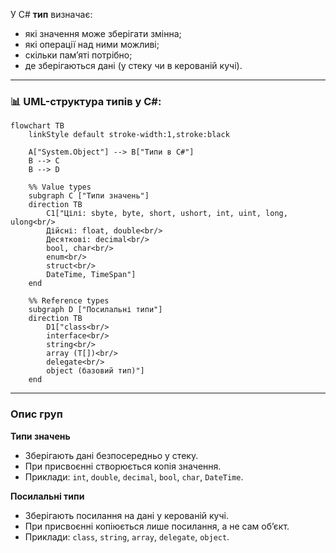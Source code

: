 У C# **тип** визначає:

* які значення може зберігати змінна;
* які операції над ними можливі;
* скільки пам’яті потрібно;
* де зберігаються дані (у стеку чи в керованій кучі).

---

### 📊 UML-структура типів у C#:

```mermaid
flowchart TB
    linkStyle default stroke-width:1,stroke:black

    A["System.Object"] --> B["Типи в C#"]
    B --> C
    B --> D

    %% Value types
    subgraph C ["Типи значень"]
    direction TB
        C1["Цілі: sbyte, byte, short, ushort, int, uint, long, ulong<br/>
        Дійсні: float, double<br/>
        Десяткові: decimal<br/>
        bool, char<br/>
        enum<br/>
        struct<br/>
        DateTime, TimeSpan"]
    end

    %% Reference types
    subgraph D ["Посилальні типи"]
    direction TB
        D1["class<br/>
        interface<br/>
        string<br/>
        array (T[])<br/>
        delegate<br/>
        object (базовий тип)"]
    end
```

---

### Опис груп

**Типи значень**

* Зберігають дані безпосередньо у стеку.
* При присвоєнні створюється копія значення.
* Приклади: `int`, `double`, `decimal`, `bool`, `char`, `DateTime`.

**Посилальні типи**

* Зберігають посилання на дані у керованій кучі.
* При присвоєнні копіюється лише посилання, а не сам об’єкт.
* Приклади: `class`, `string`, `array`, `delegate`, `object`.
